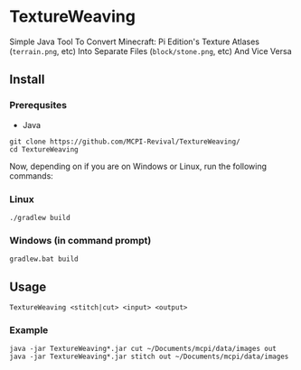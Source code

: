# TextureWeaving
Simple Java Tool To Convert Minecraft: Pi Edition's Texture Atlases (``terrain.png``, etc) Into Separate Files (``block/stone.png``, etc) And Vice Versa

## Install

### Prerequsites
- Java
```
git clone https://github.com/MCPI-Revival/TextureWeaving/
cd TextureWeaving
```
Now, depending on if you are on Windows or Linux, run the following commands:
### Linux
```
./gradlew build
```
### Windows (in command prompt)
```
gradlew.bat build
```

## Usage
```
TextureWeaving <stitch|cut> <input> <output>
```

### Example
```she
java -jar TextureWeaving*.jar cut ~/Documents/mcpi/data/images out
java -jar TextureWeaving*.jar stitch out ~/Documents/mcpi/data/images
```
